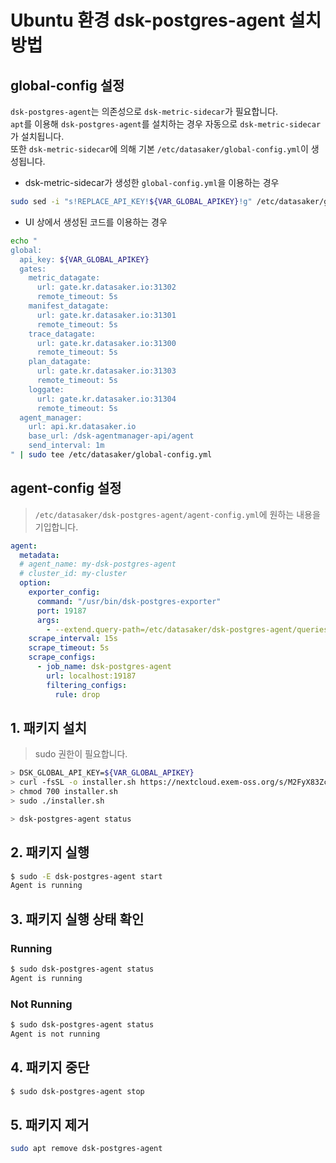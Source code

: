 # Ubuntu 환경 dsk-postgres-agent 설치 방법

## global-config 설정
`dsk-postgres-agent`는 의존성으로 `dsk-metric-sidecar`가 필요합니다.\
`apt`를 이용해 `dsk-postgres-agent`를 설치하는 경우 자동으로 `dsk-metric-sidecar`가 설치됩니다.\
또한 `dsk-metric-sidecar`에 의해 기본 `/etc/datasaker/global-config.yml`이 생성됩니다.

* dsk-metric-sidecar가 생성한 `global-config.yml`을 이용하는 경우
```bash
sudo sed -i "s!REPLACE_API_KEY!${VAR_GLOBAL_APIKEY}!g" /etc/datasaker/global-config.yml
```

* UI 상에서 생성된 코드를 이용하는 경우
```bash
echo "
global:
  api_key: ${VAR_GLOBAL_APIKEY}
  gates:
    metric_datagate:
      url: gate.kr.datasaker.io:31302
      remote_timeout: 5s
    manifest_datagate:
      url: gate.kr.datasaker.io:31301
      remote_timeout: 5s
    trace_datagate:
      url: gate.kr.datasaker.io:31300
      remote_timeout: 5s
    plan_datagate:
      url: gate.kr.datasaker.io:31303
      remote_timeout: 5s
    loggate:
      url: gate.kr.datasaker.io:31304
      remote_timeout: 5s
  agent_manager:
    url: api.kr.datasaker.io
    base_url: /dsk-agentmanager-api/agent
    send_interval: 1m
" | sudo tee /etc/datasaker/global-config.yml
```

## agent-config 설정
> `/etc/datasaker/dsk-postgres-agent/agent-config.yml`에 원하는 내용을 기입합니다.

```yaml
agent:
  metadata:
  # agent_name: my-dsk-postgres-agent
  # cluster_id: my-cluster
  option:
    exporter_config:
      command: "/usr/bin/dsk-postgres-exporter"
      port: 19187
      args:
        - --extend.query-path=/etc/datasaker/dsk-postgres-agent/queries.yaml
    scrape_interval: 15s
    scrape_timeout: 5s
    scrape_configs:
      - job_name: dsk-postgres-agent
        url: localhost:19187
        filtering_configs:
          rule: drop
```

## 1. 패키지 설치
> sudo 권한이 필요합니다.

```bash
> DSK_GLOBAL_API_KEY=${VAR_GLOBAL_APIKEY}
> curl -fsSL -o installer.sh https://nextcloud.exem-oss.org/s/M2FyX83ZcA6MZkW/download/dsk-postgres-agent-install.sh
> chmod 700 installer.sh
> sudo ./installer.sh

> dsk-postgres-agent status
```
## 2. 패키지 실행
```bash
$ sudo -E dsk-postgres-agent start
Agent is running
```

## 3. 패키지 실행 상태 확인

### Running
```bash
$ sudo dsk-postgres-agent status
Agent is running
```

### Not Running
```bash
$ sudo dsk-postgres-agent status
Agent is not running
```

## 4. 패키지 중단

```bash
$ sudo dsk-postgres-agent stop
```

## 5. 패키지 제거

```bash
sudo apt remove dsk-postgres-agent
```
